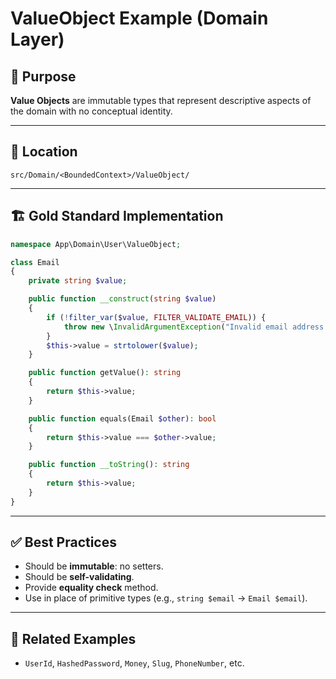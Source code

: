 # ValueObject Example (Domain Layer)

## 📄 Purpose

**Value Objects** are immutable types that represent descriptive aspects of the domain with no conceptual identity.

---

## 📁 Location

```
src/Domain/<BoundedContext>/ValueObject/
```

---

## 🏗️ Gold Standard Implementation

```php
namespace App\Domain\User\ValueObject;

class Email
{
    private string $value;

    public function __construct(string $value)
    {
        if (!filter_var($value, FILTER_VALIDATE_EMAIL)) {
            throw new \InvalidArgumentException("Invalid email address.");
        }
        $this->value = strtolower($value);
    }

    public function getValue(): string
    {
        return $this->value;
    }

    public function equals(Email $other): bool
    {
        return $this->value === $other->value;
    }

    public function __toString(): string
    {
        return $this->value;
    }
}
```

---

## ✅ Best Practices

- Should be **immutable**: no setters.
- Should be **self-validating**.
- Provide **equality check** method.
- Use in place of primitive types (e.g., `string $email` → `Email $email`).

---

## 🧩 Related Examples

- `UserId`, `HashedPassword`, `Money`, `Slug`, `PhoneNumber`, etc.

